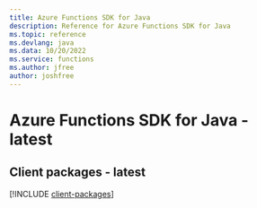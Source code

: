 ```yaml
---
title: Azure Functions SDK for Java
description: Reference for Azure Functions SDK for Java
ms.topic: reference
ms.devlang: java
ms.data: 10/20/2022
ms.service: functions
ms.author: jfree
author: joshfree
---
```

# Azure Functions SDK for Java - latest

## Client packages - latest
[!INCLUDE [client-packages](functions-client-index.md)]